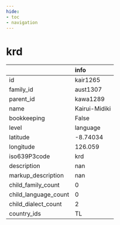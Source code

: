 ```yaml
---
hide:
- toc
- navigation
---
```

# krd
|                      | info          |
|:---------------------|:--------------|
| id                   | kair1265      |
| family_id            | aust1307      |
| parent_id            | kawa1289      |
| name                 | Kairui-Midiki |
| bookkeeping          | False         |
| level                | language      |
| latitude             | -8.74034      |
| longitude            | 126.059       |
| iso639P3code         | krd           |
| description          | nan           |
| markup_description   | nan           |
| child_family_count   | 0             |
| child_language_count | 0             |
| child_dialect_count  | 2             |
| country_ids          | TL            |